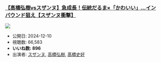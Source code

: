 ### [【高橋弘樹vsスザンヌ】急成長！伝統だるま×「かわいい」…インバウンド狙え【スザンヌ衝撃】](https://www.youtube.com/watch?v=_Jz3p4CJ_jM)
[![](https://img.youtube.com/vi/_Jz3p4CJ_jM/sddefault.jpg)](https://www.youtube.com/watch?v=_Jz3p4CJ_jM)
-   公開日: 2024-12-10
-   視聴数: 66,583
-   **いいね数: 896**
-   出演者: [スザンヌ](/rehacq_fan/people/スザンヌ "wikilink"), [高橋弘樹](/rehacq_fan/people/高橋弘樹 "wikilink"), [髙橋史好](/rehacq_fan/people/髙橋史好 "wikilink")
